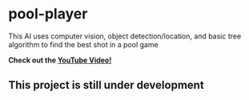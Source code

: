 # pool-player
This AI uses computer vision, object detection/location, and basic tree algorithm to find the best shot in a pool game

**Check out the [YouTube Video!](https://www.youtube.com/watch?v=vDVWQVePnuU&t=1s)**

## This project is still under development
